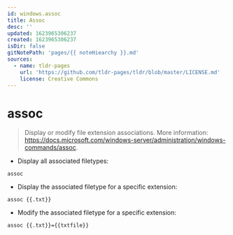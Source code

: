 ```yaml
---
id: windows.assoc
title: Assoc
desc: ''
updated: 1623965306237
created: 1623965306237
isDir: false
gitNotePath: 'pages/{{ noteHiearchy }}.md'
sources:
  - name: tldr-pages
    url: 'https://github.com/tldr-pages/tldr/blob/master/LICENSE.md'
    license: Creative Commons
---
```

# assoc

> Display or modify file extension associations.
> More information: <https://docs.microsoft.com/windows-server/administration/windows-commands/assoc>.

- Display all associated filetypes:

`assoc`

- Display the associated filetype for a specific extension:

`assoc {{.txt}}`

- Modify the associated filetype for a specific extension:

`assoc {{.txt}}={{txtfile}}`

